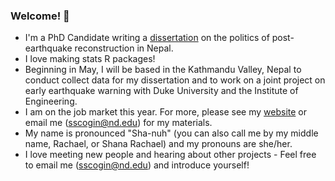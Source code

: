### Welcome! 👋

- I'm a PhD Candidate writing a [dissertation](https://shanascogin.com/dissertation/) on the politics of post-earthquake reconstruction in Nepal. 
- I love making stats R packages!
- Beginning in May, I will be based in the Kathmandu Valley, Nepal to conduct collect data for my dissertation and to work on a joint project on early earthquake warning with Duke University and the Institute of Engineering.
- I am on the job market this year. For more, please see my [website](https://shanascogin.com/) or email me (sscogin@nd.edu) for my materials.
- My name is pronounced "Sha-nuh" (you can also call me by my middle name, Rachael, or Shana Rachael) and my pronouns are she/her.
- I love meeting new people and hearing about other projects - Feel free to email me (sscogin@nd.edu) and introduce yourself!


<!--
**ShanaScogin/ShanaScogin** is a ✨ _special_ ✨ repository because its `README.md` (this file) appears on your GitHub profile.

Here are some ideas to get you started:

- 🔭 I’m currently working on ...
- 🌱 I’m currently learning ...
- 👯 I’m looking to collaborate on ...
- 🤔 I’m looking for help with ...
- 💬 Ask me about ...
- 📫 How to reach me: ...
- 😄 Pronouns: ...
- ⚡ Fun fact: ...
-->
